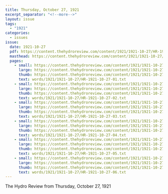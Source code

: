 ```yaml
---
title: Thursday, October 27, 1921
excerpt_separator: "<!--more-->"
layout: issue
tags:
  - "1921"
categories:
  - issues
issue:
  date: 1921-10-27
  pdf: https://content.thehydroreview.com/content/1921/1921-10-27/HR-1921-10-27.pdf
  masthead: https://content.thehydroreview.com/content/1921/1921-10-27/masthead/HR-1921-10-27.jpg
  pages:
    - small: https://content.thehydroreview.com/content/1921/1921-10-27/small/HR-1921-10-27-01.jpg
      large: https://content.thehydroreview.com/content/1921/1921-10-27/large/HR-1921-10-27-01.jpg
      thumb: https://content.thehydroreview.com/content/1921/1921-10-27/thumbnails/HR-1921-10-27-01.jpg
      text: words/1921/1921-10-27/HR-1921-10-27-01.txt
    - small: https://content.thehydroreview.com/content/1921/1921-10-27/small/HR-1921-10-27-02.jpg
      large: https://content.thehydroreview.com/content/1921/1921-10-27/large/HR-1921-10-27-02.jpg
      thumb: https://content.thehydroreview.com/content/1921/1921-10-27/thumbnails/HR-1921-10-27-02.jpg
      text: words/1921/1921-10-27/HR-1921-10-27-02.txt
    - small: https://content.thehydroreview.com/content/1921/1921-10-27/small/HR-1921-10-27-03.jpg
      large: https://content.thehydroreview.com/content/1921/1921-10-27/large/HR-1921-10-27-03.jpg
      thumb: https://content.thehydroreview.com/content/1921/1921-10-27/thumbnails/HR-1921-10-27-03.jpg
      text: words/1921/1921-10-27/HR-1921-10-27-03.txt
    - small: https://content.thehydroreview.com/content/1921/1921-10-27/small/HR-1921-10-27-04.jpg
      large: https://content.thehydroreview.com/content/1921/1921-10-27/large/HR-1921-10-27-04.jpg
      thumb: https://content.thehydroreview.com/content/1921/1921-10-27/thumbnails/HR-1921-10-27-04.jpg
      text: words/1921/1921-10-27/HR-1921-10-27-04.txt
    - small: https://content.thehydroreview.com/content/1921/1921-10-27/small/HR-1921-10-27-05.jpg
      large: https://content.thehydroreview.com/content/1921/1921-10-27/large/HR-1921-10-27-05.jpg
      thumb: https://content.thehydroreview.com/content/1921/1921-10-27/thumbnails/HR-1921-10-27-05.jpg
      text: words/1921/1921-10-27/HR-1921-10-27-05.txt
    - small: https://content.thehydroreview.com/content/1921/1921-10-27/small/HR-1921-10-27-06.jpg
      large: https://content.thehydroreview.com/content/1921/1921-10-27/large/HR-1921-10-27-06.jpg
      thumb: https://content.thehydroreview.com/content/1921/1921-10-27/thumbnails/HR-1921-10-27-06.jpg
      text: words/1921/1921-10-27/HR-1921-10-27-06.txt
---
```


The Hydro Review from Thursday, October 27, 1921

<!--more-->

